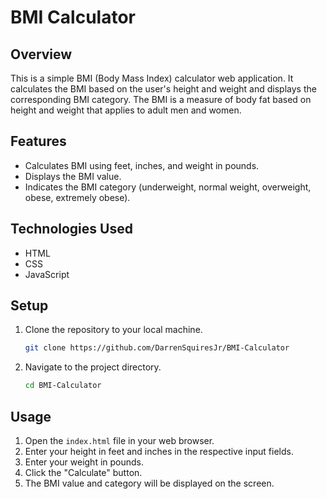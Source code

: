 # BMI Calculator

## Overview

This is a simple BMI (Body Mass Index) calculator web application. It calculates the BMI based on the user's height and weight and displays the corresponding BMI category. The BMI is a measure of body fat based on height and weight that applies to adult men and women.

## Features

- Calculates BMI using feet, inches, and weight in pounds.
- Displays the BMI value.
- Indicates the BMI category (underweight, normal weight, overweight, obese, extremely obese).

## Technologies Used

- HTML
- CSS
- JavaScript

## Setup

1. Clone the repository to your local machine.
    ```sh
    git clone https://github.com/DarrenSquiresJr/BMI-Calculator
    ```
2. Navigate to the project directory.
    ```sh
    cd BMI-Calculator
    ```

## Usage

1. Open the `index.html` file in your web browser.
2. Enter your height in feet and inches in the respective input fields.
3. Enter your weight in pounds.
4. Click the "Calculate" button.
5. The BMI value and category will be displayed on the screen.
